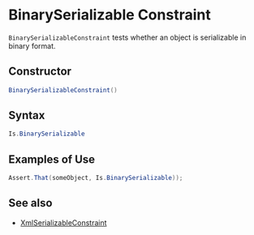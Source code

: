 # BinarySerializable Constraint

`BinarySerializableConstraint` tests whether an object is serializable in binary format.

## Constructor

```csharp
BinarySerializableConstraint()
```

## Syntax

```csharp
Is.BinarySerializable
```

## Examples of Use

```csharp
Assert.That(someObject, Is.BinarySerializable));
```

## See also

* [XmlSerializableConstraint](XmlSerializableConstraint.md)
